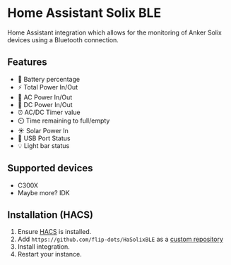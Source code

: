 # Home Assistant Solix BLE

Home Assistant integration which allows for the monitoring of Anker Solix devices using a Bluetooth connection.


## Features

- 🔋 Battery percentage
- ⚡ Total Power In/Out
- 🔌 AC Power In/Out
- 🚗 DC Power In/Out
- ⏰ AC/DC Timer value
- ⏲️ Time remaining to full/empty
- ☀️ Solar Power In
- 📱 USB Port Status
- 💡 Light bar status


## Supported devices

- C300X
- Maybe more? IDK


## Installation (HACS)

1. Ensure [HACS](https://custom-components.github.io/hacs/installation/manual/) is installed.
2. Add `https://github.com/flip-dots/HaSolixBLE` as a [custom repository](https://custom-components.github.io/hacs/usage/settings/#add-custom-repositories)
3. Install integration.
4. Restart your instance.
